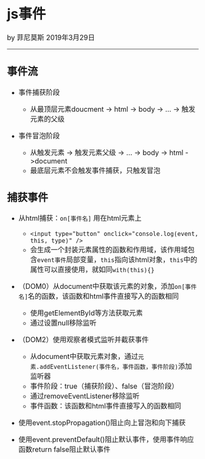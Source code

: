 <font size = "4">

# js事件

by 菲尼莫斯 2019年3月29日

---

## 事件流

* 事件捕获阶段
    * 从最顶层元素doucment -> html -> body -> ... -> 触发元素的父级

* 事件冒泡阶段
    * 从触发元素 -> 触发元素父级 -> ... -> body -> html ->document
    * 最底层元素不会触发事件捕获，只触发冒泡

## 捕获事件

* 从html捕获：`on[事件名]` 用在html元素上
    * `<input type="button" onclick="console.log(event, this, type)" />`
    * 会生成一个封装元素属性的函数和作用域，该作用域包含`event事件`局部变量，`this`指向该html对象，`this`中的属性可以直接使用，就如同`with(this){}`

* （DOM0）从document中获取该元素的对象，添加`on[事件名]`名的函数，该函数和html事件直接写入的函数相同
    * 使用getElementById等方法获取元素
    * 通过设置null移除监听

* （DOM2）使用观察者模式监听并截获事件
    * 从document中获取元素对象，通过`元素.addEventListener(事件名，事件函数，事件阶段)`添加监听器
    * 事件阶段：true（捕获阶段）、false（冒泡阶段）
    * 通过removeEventListener移除监听
    * 事件函数：该函数和html事件直接写入的函数相同

* 使用event.stopPropagation()阻止向上冒泡和向下捕获

* 使用event.preventDefault()阻止默认事件，使用事件响应函数return false阻止默认事件


